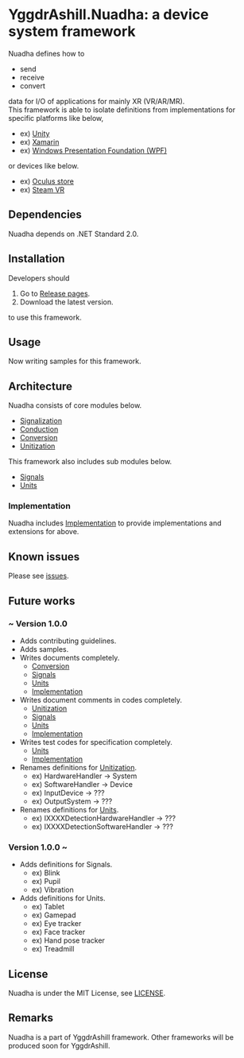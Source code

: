 # YggdrAshill.Nuadha: a device system framework

Nuadha defines how to

- send
- receive
- convert

data for I/O of applications for mainly XR (VR/AR/MR).  
This framework is able to isolate definitions from implementations for specific platforms like below,

- ex) [Unity](https://unity.com/ja)
- ex) [Xamarin](https://docs.microsoft.com/ja-jp/xamarin/get-started/what-is-xamarin)
- ex) [Windows Presentation Foundation (WPF)](https://docs.microsoft.com/ja-jp/visualstudio/designers/getting-started-with-wpf?view=vs-2019)

or devices like below.

- ex) [Oculus store](https://www.oculus.com/)
- ex) [Steam VR](https://store.steampowered.com/steamvr)

<!-- ## Specifications

Now writing...

### Normal scenarios

Now writing...

### Abnormal scenarios

Now writing... -->

## Dependencies

Nuadha depends on .NET Standard 2.0.

## Installation

Developers should

1. Go to [Release pages](https://github.com/do-i-know-it/YggdrAshill.Nuadha/releases).
1. Download the latest version.

to use this framework.

## Usage

Now writing samples for this framework.

## Architecture

Nuadha consists of core modules below.

- [Signalization](./Documentation/Signalization.md)
- [Conduction](./Documentation/Conduction.md)
- [Conversion](./Documentation/Conversion.md)
- [Unitization](./Documentation/Unitization.md)

This framework also includes sub modules below.

- [Signals](./Documentation/Signals.md)
- [Units](./Documentation/Units.md)

### Implementation

Nuadha includes [Implementation](./Documentation/Implementation.md) to provide implementations and extensions for above.

## Known issues

Please see [issues](https://github.com/do-i-know-it/YggdrAshill.Nuadha/issues).

## Future works

### ~ Version 1.0.0

- Adds contributing guidelines.
- Adds samples.
- Writes documents completely.
  - [Conversion](./Documentation/Conversion.md)
  - [Signals](./Documentation/Signals.md)
  - [Units](./Documentation/Units.md)
  - [Implementation](./Documentation/Implementation.md)
- Writes document comments in codes completely.
  - [Unitization](./Documentation/Unitization.md)
  - [Signals](./Documentation/Signals.md)
  - [Units](./Documentation/Units.md)
  - [Implementation](./Documentation/Implementation.md)
- Writes test codes for specification completely.
  - [Units](./Documentation/Units.md)
  - [Implementation](./Documentation/Implementation.md)
- Renames definitions for [Unitization](./Documentation/Unitization.md).
  - ex) HardwareHandler -> System
  - ex) SoftwareHandler -> Device
  - ex) InputDevice -> ???
  - ex) OutputSystem -> ???
- Renames definitions for [Units](./Documentation/Units.md).
  - ex) IXXXXDetectionHardwareHandler -> ???
  - ex) IXXXXDetectionSoftwareHandler -> ???

### Version 1.0.0 ~

- Adds definitions for Signals.
  - ex) Blink
  - ex) Pupil
  - ex) Vibration
- Adds definitions for Units.
  - ex) Tablet
  - ex) Gamepad
  - ex) Eye tracker
  - ex) Face tracker
  - ex) Hand pose tracker
  - ex) Treadmill

## License

Nuadha is under the MIT License, see [LICENSE](./LICENSE.txt).

## Remarks

Nuadha is a part of YggdrAshill framework.
Other frameworks will be produced soon for YggdrAshill.
